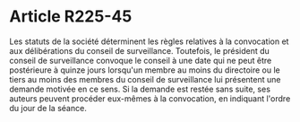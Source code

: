 # Article R225-45

Les statuts de la société déterminent les règles relatives à la convocation et aux délibérations du conseil de surveillance.   Toutefois, le président du conseil de surveillance convoque le conseil à une date qui ne peut être postérieure à quinze jours lorsqu'un membre au moins du directoire ou le tiers au moins des membres du conseil de surveillance lui présentent une demande motivée en ce sens.   Si la demande est restée sans suite, ses auteurs peuvent procéder eux-mêmes à la convocation, en indiquant l'ordre du jour de la séance.